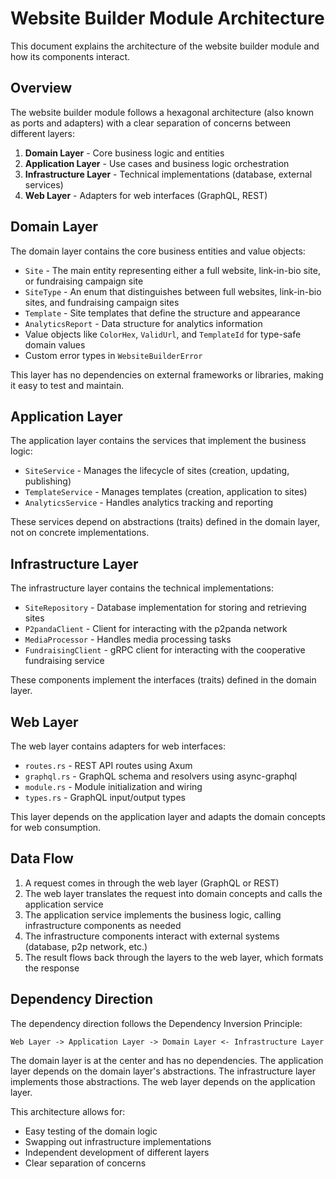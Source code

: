 # Website Builder Module Architecture

This document explains the architecture of the website builder module and how its components interact.

## Overview

The website builder module follows a hexagonal architecture (also known as ports and adapters) with a clear separation of concerns between different layers:

1. **Domain Layer** - Core business logic and entities
2. **Application Layer** - Use cases and business logic orchestration
3. **Infrastructure Layer** - Technical implementations (database, external services)
4. **Web Layer** - Adapters for web interfaces (GraphQL, REST)

## Domain Layer

The domain layer contains the core business entities and value objects:

- `Site` - The main entity representing either a full website, link-in-bio site, or fundraising campaign site
- `SiteType` - An enum that distinguishes between full websites, link-in-bio sites, and fundraising campaign sites
- `Template` - Site templates that define the structure and appearance
- `AnalyticsReport` - Data structure for analytics information
- Value objects like `ColorHex`, `ValidUrl`, and `TemplateId` for type-safe domain values
- Custom error types in `WebsiteBuilderError`

This layer has no dependencies on external frameworks or libraries, making it easy to test and maintain.

## Application Layer

The application layer contains the services that implement the business logic:

- `SiteService` - Manages the lifecycle of sites (creation, updating, publishing)
- `TemplateService` - Manages templates (creation, application to sites)
- `AnalyticsService` - Handles analytics tracking and reporting

These services depend on abstractions (traits) defined in the domain layer, not on concrete implementations.

## Infrastructure Layer

The infrastructure layer contains the technical implementations:

- `SiteRepository` - Database implementation for storing and retrieving sites
- `P2pandaClient` - Client for interacting with the p2panda network
- `MediaProcessor` - Handles media processing tasks
- `FundraisingClient` - gRPC client for interacting with the cooperative fundraising service

These components implement the interfaces (traits) defined in the domain layer.

## Web Layer

The web layer contains adapters for web interfaces:

- `routes.rs` - REST API routes using Axum
- `graphql.rs` - GraphQL schema and resolvers using async-graphql
- `module.rs` - Module initialization and wiring
- `types.rs` - GraphQL input/output types

This layer depends on the application layer and adapts the domain concepts for web consumption.

## Data Flow

1. A request comes in through the web layer (GraphQL or REST)
2. The web layer translates the request into domain concepts and calls the application service
3. The application service implements the business logic, calling infrastructure components as needed
4. The infrastructure components interact with external systems (database, p2p network, etc.)
5. The result flows back through the layers to the web layer, which formats the response

## Dependency Direction

The dependency direction follows the Dependency Inversion Principle:

```
Web Layer -> Application Layer -> Domain Layer <- Infrastructure Layer
```

The domain layer is at the center and has no dependencies. The application layer depends on the domain layer's abstractions. The infrastructure layer implements those abstractions. The web layer depends on the application layer.

This architecture allows for:
- Easy testing of the domain logic
- Swapping out infrastructure implementations
- Independent development of different layers
- Clear separation of concerns